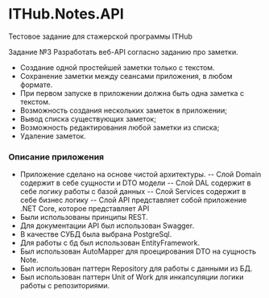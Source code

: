 # ITHub.Notes.API
Тестовое задание для стажерской программы ITHub

Задание №3
Разработать веб-API согласно заданию про заметки.

- Создание одной простейшей заметки только с текстом.
- Сохранение заметки между сеансами приложения, в любом формате.
- При первом запуске в приложении должна быть одна заметка с текстом.
- Возможность создания нескольких заметок в приложении;
- Вывод списка существующих заметок;
- Возможность редактирования любой заметки из списка;
- Удаление заметок.

### Описание приложения

- Приложение сделано на основе чистой архитектуры.
-- Слой Domain содержит в себе сущности и DTO модели
-- Слой DAL содержит в себе логику работы с базой данных
-- Слой Services содержит в себе бизнес логику 
-- Слой API представляет собой приложение .NET Core, которое представляет API 
- Были использованы принципы REST.
- Для документации API был использован Swagger.
- В качестве СУБД была выбрана PostgreSql.
- Для работы с бд был использован EntityFramework.
- Был использован AutoMapper для проецирования DTO на сущность Note.
- Был использован паттерн Repository для работы с данными из БД.
- Был использован паттерн Unit of Work для инкапсуляции логики работы с репозиториями.